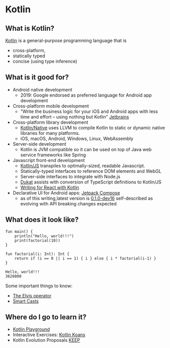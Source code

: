 
# Kotlin

## What is Kotlin?

[Kotlin](https://kotlinlang.org/) is a general-purpose programming language that is
 
 * cross-platform,
 * statically typed
 * concise (using type inference)


## What is it good for?

* Android native development
    * 2019: Google endorsed as preferred language for Android app development
* Cross-platform mobile development
    * "Write the business logic for your iOS and Android apps with less time and effort – using nothing but Kotlin" [Jetbrains](https://www.jetbrains.com/lp/mobilecrossplatform/)
* Cross-platform library development
    * [Kotlin/Native](https://kotlinlang.org/docs/reference/native-overview.html) uses LLVM to compile Kotlin to static or dynamic native libraries for many platforms.
    * iOS, macOS, Android, Windows, Linux, WebAssembly
* Server-side development
    * Kotlin is JVM compatible so it can be used on top of Java web service frameworks like Spring
* Javascript front-end development
    * [Kotlin/JS](https://kotlinlang.org/docs/reference/js-overview.html) transpiles to optimally-sized, readable Javascript.
    * Statically-typed interfaces to reference DOM elements and WebGL
    * Server-side interfaces to integrate with Node.js
    * [Dukat](https://github.com/kotlin/dukat) assists with conversion of TypeScript definitions to Kotlin/JS
    * [Writing for React with Kotlin](https://play.kotlinlang.org/hands-on/Building%20Web%20Applications%20with%20React%20and%20Kotlin%20JS/01_Introduction?_ga=2.48013543.130858947.1597256917-436358688.1584403503)
* Declarative UI for Android apps: [Jetpack Compose](https://developer.android.com/jetpack/compose)
	* as of this writing,latest version is [0.1.0-dev16](https://developer.android.com/jetpack/androidx/releases/compose) self-described as evolving with API breaking changes expected

	
## What does it look like?

```
fun main() {
    println("Hello, world!!!")
    print(factorial(10))
}

fun factorial(i: Int): Int {
    return if (i == 0 || i == 1) { i } else { i * factorial(i-1) }
}
```
```
Hello, world!!!
3628800
```

Some important things to know:
* [The Elvis operator](https://kotlinlang.org/docs/reference/null-safety.html#elvis-operator)
* [Smart Casts](https://kotlinlang.org/docs/reference/typecasts.html)

## Where do I go to learn it?

* [Kotlin Playground](https://play.kotlinlang.org/hands-on/overview)
* Interactive Exercises: [Kotlin Koans](https://play.kotlinlang.org/koans)
* Kotlin Evolution Proposals [KEEP](https://github.com/Kotlin/KEEP)